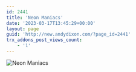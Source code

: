 ```yaml
---
id: 2441
title: 'Neon Maniacs'
date: '2023-03-17T13:45:29+00:00'
layout: page
guid: 'http://new.andydixon.com/?page_id=2441'
trx_addons_post_views_count:
    - '1'
---
```


![Neon Maniacs](https://i0.wp.com/assets.g8x2.ldn.idrivee2-23.com/posters/Neon%20Maniacs%2001.jpg?w=1200&ssl=1 "Neon Maniacs")